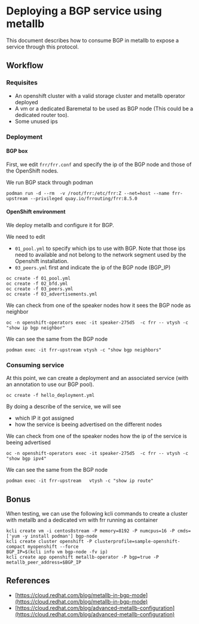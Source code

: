 # **Deploying a BGP service using metallb**

This document describes how to consume BGP in metallb to expose a service through this protocol.

## **Workflow**

### **Requisites**

- An openshift cluster with a valid storage cluster and metallb operator deployed
- A vm or a dedicated Baremetal to be used as BGP node (This could be a dedicated router too).
- Some unused ips

### **Deployment**

#### BGP box

First, we edit `frr/frr.conf` and specify the ip of the BGP node and those of the OpenShift nodes.
 
We run BGP stack through podman

```
podman run -d --rm  -v /root/frr:/etc/frr:Z --net=host --name frr-upstream --privileged quay.io/frrouting/frr:8.5.0
```

#### OpenShift environment

We deploy metallb and configure it for BGP.

We need to edit

- `01_pool.yml` to specify which ips to use with BGP. Note that those ips need to available and not belong to the network segment used by the Openshift installation.
- `03_peers.yml` first and indicate the ip of the BGP node (BGP_IP)

```
oc create -f 01_pool.yml
oc create -f 02_bfd.yml
oc create -f 03_peers.yml
oc create -f 03_advertisements.yml
```

We can check from one of the speaker nodes how it sees the BGP node as neighbor

```
oc -n openshift-operators exec -it speaker-275d5  -c frr -- vtysh -c "show ip bgp neighbor"
```

We can see the same from the BGP node

```
podman exec -it frr-upstream vtysh -c "show bgp neighbors"
```

### **Consuming service**

At this point, we can create a deployment and an associated service (with an annotation to use our BGP pool).

```
oc create -f hello_deployment.yml
```

By doing a describe of the service, we will see

- which IP it got assigned
- how the service is beeing advertised on the different nodes

We can check from one of the speaker nodes how the ip of the service is beeing advertised

```
oc -n openshift-operators exec -it speaker-275d5  -c frr -- vtysh -c "show bgp ipv4"
```

We can see the same from the BGP node

```
podman exec -it frr-upstream   vtysh -c "show ip route"
```

## **Bonus**

When testing, we can use the following kcli commands to create a cluster with metallb and a dedicated vm with frr running as container

```
kcli create vm -i centos8stream -P memory=8192 -P numcpus=16 -P cmds=['yum -y install podman'] bgp-node
kcli create cluster openshift -P clusterprofile=sample-openshift-compact myopenshift --force
BGP_IP=$(kcli info vm bgp-node -fv ip)
kcli create app openshift metallb-operator -P bgp=true -P metallb_peer_address=$BGP_IP
```

## **References**

- [https://cloud.redhat.com/blog/metallb-in-bgp-mode](https://cloud.redhat.com/blog/metallb-in-bgp-mode)
- [https://cloud.redhat.com/blog/advanced-metallb-configuration](https://cloud.redhat.com/blog/advanced-metallb-configuration)
